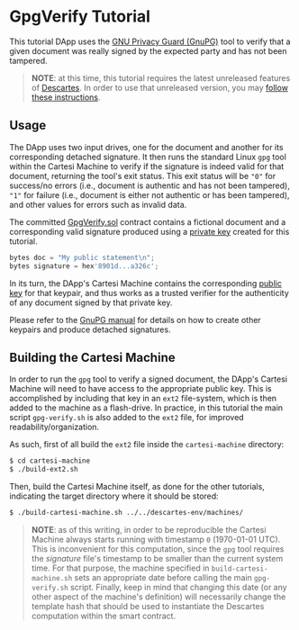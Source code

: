 # GpgVerify Tutorial


This tutorial DApp uses the [GNU Privacy Guard (GnuPG)](https://www.gnupg.org/) tool to verify that a given document was really signed by the expected party and has not been tampered.

> **NOTE**: at this time, this tutorial requires the latest unreleased features of [Descartes](https://github.com/cartesi/descartes). In order to use that unreleased version, you may [follow these instructions](../README.md#using-local-descartes-build-optional).


## Usage

The DApp uses two input drives, one for the document and another for its corresponding detached signature. It then runs the standard Linux `gpg` tool within the Cartesi Machine to verify if the signature is indeed valid for that document, returning the tool's exit status. This exit status will be `"0"` for success/no errors (i.e., document is authentic and has not been tampered), `"1"` for failure (i.e., document is either not authentic or has been tampered), and other values for errors such as invalid data.

The committed [GpgVerify.sol](./contracts/GpgVerify.sol) contract contains a fictional document and a corresponding valid signature produced using a [private key](./cartesi-machine/descartes-private.key) created for this tutorial.

```javascript
bytes doc = "My public statement\n";
bytes signature = hex'8901d...a326c';
```

In its turn, the DApp's Cartesi Machine contains the corresponding [public key](./cartesi-machine/descartes-pub.key) for that keypair, and thus works as a trusted verifier for the authenticity of any document signed by that private key.

Please refer to the [GnuPG manual](https://www.gnupg.org/gph/en/manual.html) for details on how to create other keypairs and produce detached signatures.


## Building the Cartesi Machine

In order to run the `gpg` tool to verify a signed document, the DApp's Cartesi Machine will need to have access to the appropriate public key. This is accomplished by including that key in an `ext2` file-system, which is then added to the machine as a flash-drive. In practice, in this tutorial the main script `gpg-verify.sh` is also added to the `ext2` file, for improved readability/organization.

As such, first of all build the `ext2` file inside the `cartesi-machine` directory:

```bash
$ cd cartesi-machine
$ ./build-ext2.sh
```

Then, build the Cartesi Machine itself, as done for the other tutorials, indicating the target directory where it should be stored:

```bash
$ ./build-cartesi-machine.sh ../../descartes-env/machines/
```

> **NOTE**: as of this writing, in order to be reproducible the Cartesi Machine always starts running with timestamp `0` (1970-01-01 UTC). This is inconvenient for this computation, since the `gpg` tool requires the *signature* file's timestamp to be smaller than the current system time. For that purpose, the machine specified in `build-cartesi-machine.sh` sets an appropriate date before calling the main `gpg-verify.sh` script. Finally, keep in mind that changing this date (or any other aspect of the machine's definition) will necessarily change the template hash that should be used to instantiate the Descartes computation within the smart contract.
